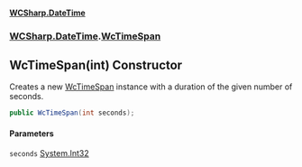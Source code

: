 #### [WCSharp.DateTime](README.md 'README')
### [WCSharp.DateTime](WCSharp.DateTime.md 'WCSharp.DateTime').[WcTimeSpan](WCSharp.DateTime.WcTimeSpan.md 'WCSharp.DateTime.WcTimeSpan')

## WcTimeSpan(int) Constructor

Creates a new [WcTimeSpan](WCSharp.DateTime.WcTimeSpan.md 'WCSharp.DateTime.WcTimeSpan') instance with a duration of the given number of seconds.

```csharp
public WcTimeSpan(int seconds);
```
#### Parameters

<a name='WCSharp.DateTime.WcTimeSpan.WcTimeSpan(int).seconds'></a>

`seconds` [System.Int32](https://docs.microsoft.com/en-us/dotnet/api/System.Int32 'System.Int32')